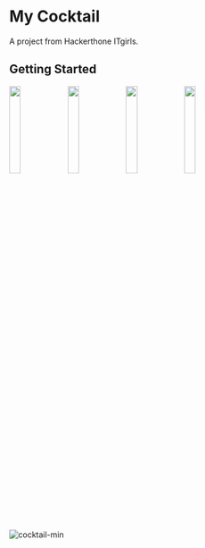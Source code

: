 # My Cocktail

A project from Hackerthone ITgirls.

## Getting Started

<img src="https://user-images.githubusercontent.com/84905256/201525966-af5c8d11-8896-4ab3-9e43-517cef842a12.png" width="20%" height="20%">  <img src="https://user-images.githubusercontent.com/84905256/200689924-8d79c842-dfc6-4615-a5c8-d89dcee41296.png" width="20%" height="20%">  <img src="https://user-images.githubusercontent.com/84905256/200689999-e5ac8198-379e-444b-a13f-d3611c657ad6.png" width="20%" height="20%">  <img src="https://user-images.githubusercontent.com/84905256/201526034-e8d67650-64ac-47e6-90b6-3f1b08cfbeab.png" width="20%" height="20%">  



![cocktail-min](https://user-images.githubusercontent.com/.png)






